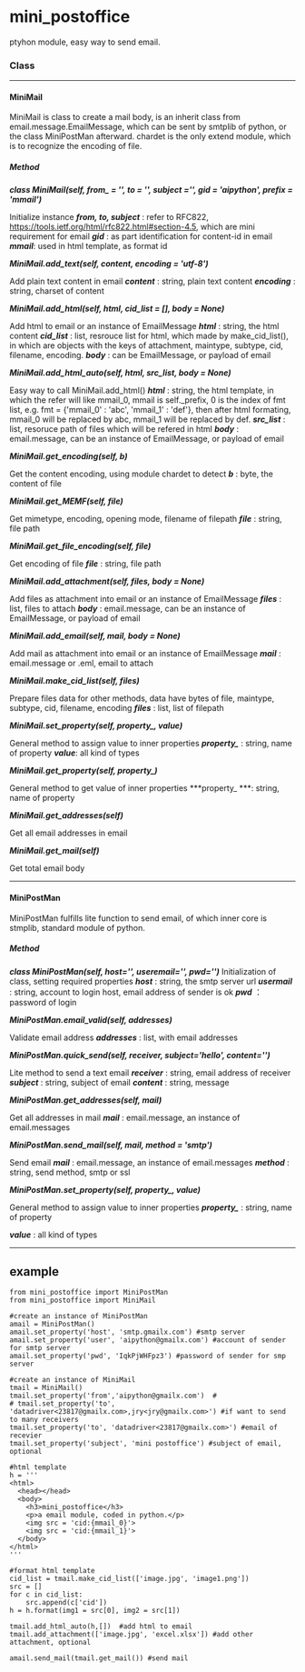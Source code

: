 # mini_postoffice

ptyhon module,  easy way to send email.



### Class

---

#### MiniMail

MiniMail is class to create a mail body, is an inherit class from email.message.EmailMessage, which can be sent by smtplib of python, or the class MiniPostMan afterward.
chardet is the only extend module, which is to recognize the encoding of file.



##### Method

***class MiniMail(self, from_ = '', to = '', subject ='', gid = 'aipython', prefix = 'mmail')***

Initialize instance
***from, to, subject*** :   refer to RFC822, https://tools.ietf.org/html/rfc822.html#section-4.5, which are mini 	 									requirement for email
 ***gid*** : as part identification for content-id in email
 ***mmail***: used in html template, as format id



***MiniMail.add_text(self, content, encoding = 'utf-8')***

Add plain text content in email
***content*** : string, plain text content
***encoding*** : string, charset of content



***MiniMail.add_html(self, html, cid_list = [], body = None)***

Add html to email or an instance of EmailMessage
***html*** : string, the html content
***cid_list*** : list, resrouce list for html, which made by make_cid_list(), in which are objects with the keys of 
                attachment, maintype, subtype, cid, filename, encoding.
***body*** : can be EmailMessage, or payload of email



***MiniMail.add_html_auto(self, html, src_list, body = None)***

Easy way to call MiniMail.add_html()
***html*** : string, the html template, in which the refer will like mmail_0, mmail is self._prefix, 0 is the index of 			fmt list, e.g. fmt = {'mmail_0' : 'abc', 'mmail_1' : 'def'}, then after html formating, mmail_0 will be 			replaced by abc, mmail_1 will be replaced by def.
***src_list*** : list, resoruce path of files which will be refered in html
***body*** : email.message, can be an instance of EmailMessage, or payload of email



***MiniMail.get_encoding(self, b)***

Get the content encoding, using module chardet to detect
***b*** : byte, the content of file



***MiniMail.get_MEMF(self, file)***

Get mimetype, encoding, opening mode, filename of filepath
 ***file*** : string, file path



***MiniMail.get_file_encoding(self, file)***

Get encoding of file
 ***file*** : string, file path



***MiniMail.add_attachment(self, files, body = None)***

Add files as attachment into email or an instance of EmailMessage
***files*** : list, files to attach
***body*** : email.message, can be an instance of EmailMessage, or payload of email



***MiniMail.add_email(self, mail, body = None)***

Add mail as attachment into email or an instance of EmailMessage
***mail*** : email.message or .eml, email to attach



***MiniMail.make_cid_list(self, files)***

Prepare files data for other methods, data have bytes of file, maintype, subtype, cid, filename, encoding
***files*** : list,  list of filepath



***MiniMail.set_property(self, property_, value)***

General method to assign value to inner properties
***property\_*** : string, name of property
***value***: all kind of types



***MiniMail.get_property(self, property_)***

General method to get value of inner properties
***property\_ ***: string, name of property 



***MiniMail.get_addresses(self)***

Get all email addresses in email



***MiniMail.get_mail(self)***

Get total email body

---



#### MiniPostMan

MiniPostMan fulfills lite function to send email, of which inner core is stmplib, standard module of python.



##### Method

***class MiniPostMan(self, host='', useremail='', pwd='')***
 Initialization of class, setting required properties
***host*** : string, the smtp server url
***usermail*** : string, account to login host, email address of sender is ok
***pwd*** ： password of login



***MiniPostMan.email_valid(self, addresses)***

Validate email address
***addresses*** : list, with email addresses



***MiniPostMan.quick_send(self, receiver, subject='hello', content='')***

Lite method to send a text email
***receiver*** : string, email address of receiver
***subject*** : string, subject of email
***content*** : string, message



***MiniPostMan.get_addresses(self, mail)***

Get all addresses in mail
***mail*** : email.message, an instance of email.messages



***MiniPostMan.send_mail(self, mail, method = 'smtp')***

Send email
***mail*** : email.message, an instance of email.messages
***method*** : string, send method, smtp or ssl



***MiniPostMan.set_property(self, property_, value)***

General method to assign value to inner properties
***property\_*** : string, name of property

***value*** : all kind of types

---



## example

```
from mini_postoffice import MiniPostMan
from mini_postoffice import MiniMail

#create an instance of MiniPostMan
amail = MiniPostMan()
amail.set_property('host', 'smtp.gmailx.com') #smtp server
amail.set_property('user', 'aipython@gmailx.com') #account of sender for smtp server
amail.set_property('pwd', 'IqkPjWHFpz3') #password of sender for smp server

#create an instance of MiniMail
tmail = MiniMail()
tmail.set_property('from','aipython@gmailx.com')  #
# tmail.set_property('to', 'datadriver<23817@gmailx.com>,jry<jry@gmailx.com>') #if want to send to many receivers
tmail.set_property('to', 'datadriver<23817@gmailx.com>') #email of recevier
tmail.set_property('subject', 'mini postoffice') #subject of email, optional

#html template
h = '''
<html>
  <head></head>
  <body>
    <h3>mini_postoffice</h3>
    <p>a email module, coded in python.</p>
    <img src = 'cid:{mmail_0}'>
    <img src = 'cid:{mmail_1}'>
  </body>
</html>
'''

#format html template
cid_list = tmail.make_cid_list(['image.jpg', 'image1.png'])
src = []
for c in cid_list:
    src.append(c['cid'])    
h = h.format(img1 = src[0], img2 = src[1])

tmail.add_html_auto(h,[])  #add html to email
tmail.add_attachment(['image.jpg', 'excel.xlsx']) #add other attachment, optional

amail.send_mail(tmail.get_mail()) #send mail
```

